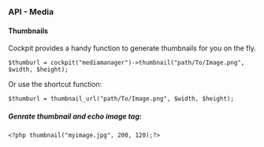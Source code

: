 ### API - Media


#### Thumbnails


Cockpit provides a handy function to generate thumbnails for you on the fly.


    $thumburl = cockpit("mediamanager")->thumbnail("path/To/Image.png", $width, $height);


Or use the shortcut function:

    $thumburl = thumbnail_url("path/To/Image.png", $width, $height);


##### Genrate thumbnail and echo image tag:

    <?php thumbnail("myimage.jpg", 200, 120);?>

